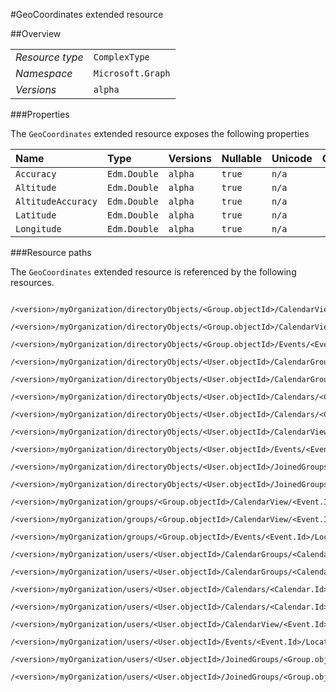 #GeoCoordinates extended resource

 



##Overview

|  |  | 
| :-- | :-- | 
| _Resource type_ | `ComplexType` | 
| _Namespace_ | `Microsoft.Graph` | 
| _Versions_ | `alpha` | 


###Properties

The `GeoCoordinates` extended resource exposes the following properties 

| Name | Type | Versions | Nullable | Unicode | Comments | 
| :-- | :-- | :-- | :-- | :-- | :-- | 
| `Accuracy` | `Edm.Double` | `alpha` | `true` | `n/a` |  | 
| `Altitude` | `Edm.Double` | `alpha` | `true` | `n/a` |  | 
| `AltitudeAccuracy` | `Edm.Double` | `alpha` | `true` | `n/a` |  | 
| `Latitude` | `Edm.Double` | `alpha` | `true` | `n/a` |  | 
| `Longitude` | `Edm.Double` | `alpha` | `true` | `n/a` |  | 


###Resource paths

The `GeoCoordinates` extended resource is referenced by the following resources. 

```
	/<version>/myOrganization/directoryObjects/<Group.objectId>/CalendarView/<Event.Id>/Instances/<Event.Id>/Location/Coordinates
	/<version>/myOrganization/directoryObjects/<Group.objectId>/CalendarView/<Event.Id>/Location/Coordinates
	/<version>/myOrganization/directoryObjects/<Group.objectId>/Events/<Event.Id>/Location/Coordinates
	/<version>/myOrganization/directoryObjects/<User.objectId>/CalendarGroups/<CalendarGroup.Id>/Calendars/<Calendar.Id>/CalendarView/<Event.Id>/Location/Coordinates
	/<version>/myOrganization/directoryObjects/<User.objectId>/CalendarGroups/<CalendarGroup.Id>/Calendars/<Calendar.Id>/Events/<Event.Id>/Location/Coordinates
	/<version>/myOrganization/directoryObjects/<User.objectId>/Calendars/<Calendar.Id>/CalendarView/<Event.Id>/Location/Coordinates
	/<version>/myOrganization/directoryObjects/<User.objectId>/Calendars/<Calendar.Id>/Events/<Event.Id>/Location/Coordinates
	/<version>/myOrganization/directoryObjects/<User.objectId>/CalendarView/<Event.Id>/Location/Coordinates
	/<version>/myOrganization/directoryObjects/<User.objectId>/Events/<Event.Id>/Location/Coordinates
	/<version>/myOrganization/directoryObjects/<User.objectId>/JoinedGroups/<Group.objectId>/CalendarView/<Event.Id>/Location/Coordinates
	/<version>/myOrganization/directoryObjects/<User.objectId>/JoinedGroups/<Group.objectId>/Events/<Event.Id>/Location/Coordinates
	/<version>/myOrganization/groups/<Group.objectId>/CalendarView/<Event.Id>/Instances/<Event.Id>/Location/Coordinates
	/<version>/myOrganization/groups/<Group.objectId>/CalendarView/<Event.Id>/Location/Coordinates
	/<version>/myOrganization/groups/<Group.objectId>/Events/<Event.Id>/Location/Coordinates
	/<version>/myOrganization/users/<User.objectId>/CalendarGroups/<CalendarGroup.Id>/Calendars/<Calendar.Id>/CalendarView/<Event.Id>/Location/Coordinates
	/<version>/myOrganization/users/<User.objectId>/CalendarGroups/<CalendarGroup.Id>/Calendars/<Calendar.Id>/Events/<Event.Id>/Location/Coordinates
	/<version>/myOrganization/users/<User.objectId>/Calendars/<Calendar.Id>/CalendarView/<Event.Id>/Location/Coordinates
	/<version>/myOrganization/users/<User.objectId>/Calendars/<Calendar.Id>/Events/<Event.Id>/Location/Coordinates
	/<version>/myOrganization/users/<User.objectId>/CalendarView/<Event.Id>/Location/Coordinates
	/<version>/myOrganization/users/<User.objectId>/Events/<Event.Id>/Location/Coordinates
	/<version>/myOrganization/users/<User.objectId>/JoinedGroups/<Group.objectId>/CalendarView/<Event.Id>/Location/Coordinates
	/<version>/myOrganization/users/<User.objectId>/JoinedGroups/<Group.objectId>/Events/<Event.Id>/Location/Coordinates
```





